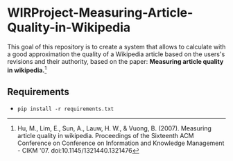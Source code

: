 # WIRProject-Measuring-Article-Quality-in-Wikipedia

This goal of this repository is to create a system that allows to calculate with a good approximation the quality of a Wikipedia article based on the users's revisions and their authority, based on the paper: **Measuring article quality in wikipedia.**[^1]

## Requirements
- `pip install -r requirements.txt`

[^1]: Hu, M., Lim, E., Sun, A., Lauw, H. W., &amp; Vuong, B. (2007). Measuring article quality in wikipedia. Proceedings of the Sixteenth ACM Conference on Conference on Information and Knowledge Management - CIKM '07. doi:10.1145/1321440.1321476